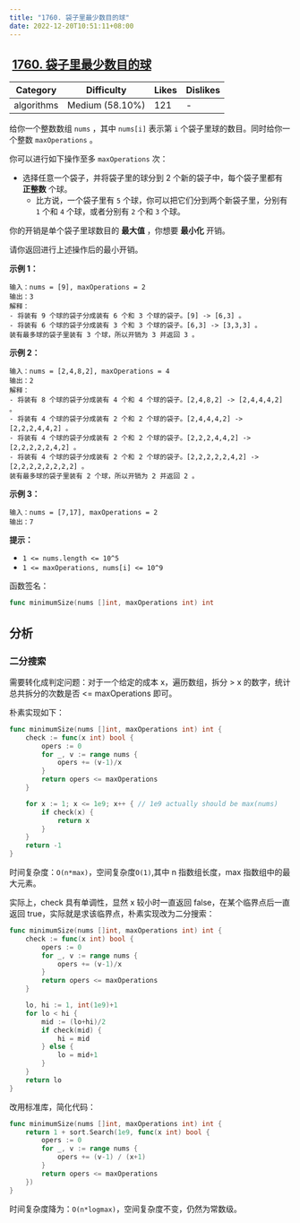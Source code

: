 ```yaml
---
title: "1760. 袋子里最少数目的球"
date: 2022-12-20T10:51:11+08:00
---
```


##  [1760. 袋子里最少数目的球](https://leetcode.cn/problems/minimum-limit-of-balls-in-a-bag/description)

| Category | Difficulty | Likes | Dislikes |
| --- | --- | --- | --- |
| algorithms | Medium (58.10%) | 121 | -   |

给你一个整数数组 `nums` ，其中 `nums[i]` 表示第 `i` 个袋子里球的数目。同时给你一个整数 `maxOperations` 。

你可以进行如下操作至多 `maxOperations` 次：

- 选择任意一个袋子，并将袋子里的球分到 2 个新的袋子中，每个袋子里都有 **正整数** 个球。
    - 比方说，一个袋子里有 `5` 个球，你可以把它们分到两个新袋子里，分别有 `1` 个和 `4` 个球，或者分别有 `2` 个和 `3` 个球。

你的开销是单个袋子里球数目的 **最大值** ，你想要 **最小化** 开销。

请你返回进行上述操作后的最小开销。

**示例 1：**

```
输入：nums = [9], maxOperations = 2
输出：3
解释：
- 将装有 9 个球的袋子分成装有 6 个和 3 个球的袋子。[9] -> [6,3] 。
- 将装有 6 个球的袋子分成装有 3 个和 3 个球的袋子。[6,3] -> [3,3,3] 。
装有最多球的袋子里装有 3 个球，所以开销为 3 并返回 3 。
```

**示例 2：**

```
输入：nums = [2,4,8,2], maxOperations = 4
输出：2
解释：
- 将装有 8 个球的袋子分成装有 4 个和 4 个球的袋子。[2,4,8,2] -> [2,4,4,4,2] 。
- 将装有 4 个球的袋子分成装有 2 个和 2 个球的袋子。[2,4,4,4,2] -> [2,2,2,4,4,2] 。
- 将装有 4 个球的袋子分成装有 2 个和 2 个球的袋子。[2,2,2,4,4,2] -> [2,2,2,2,2,4,2] 。
- 将装有 4 个球的袋子分成装有 2 个和 2 个球的袋子。[2,2,2,2,2,4,2] -> [2,2,2,2,2,2,2,2] 。
装有最多球的袋子里装有 2 个球，所以开销为 2 并返回 2 。
```

**示例 3：**

```
输入：nums = [7,17], maxOperations = 2
输出：7
```

**提示：**

- `1 <= nums.length <= 10^5`
- `1 <= maxOperations, nums[i] <= 10^9`

函数签名：

```go
func minimumSize(nums []int, maxOperations int) int
```

## 分析

### 二分搜索

需要转化成判定问题：对于一个给定的成本 x，遍历数组，拆分 > x 的数字，统计总共拆分的次数是否 <= maxOperations 即可。

朴素实现如下：

```go
func minimumSize(nums []int, maxOperations int) int {
    check := func(x int) bool {
        opers := 0
        for _, v := range nums {
            opers += (v-1)/x
        }
        return opers <= maxOperations
    }

    for x := 1; x <= 1e9; x++ { // 1e9 actually should be max(nums)
        if check(x) {
            return x
        }
    }
    return -1
}
```

时间复杂度：`O(n*max)`，空间复杂度`O(1)`,其中 n 指数组长度，max 指数组中的最大元素。

实际上，check 具有单调性，显然 x 较小时一直返回 false，在某个临界点后一直返回 true，实际就是求该临界点，朴素实现改为二分搜索：

```go
func minimumSize(nums []int, maxOperations int) int {
    check := func(x int) bool {
        opers := 0
        for _, v := range nums {
            opers += (v-1)/x
        }
        return opers <= maxOperations
    }

    lo, hi := 1, int(1e9)+1
    for lo < hi {
        mid := (lo+hi)/2
        if check(mid) {
            hi = mid
        } else {
            lo = mid+1
        }
    }
    return lo
}
```

改用标准库，简化代码：

```go
func minimumSize(nums []int, maxOperations int) int {
    return 1 + sort.Search(1e9, func(x int) bool {
        opers := 0
        for _, v := range nums {
            opers += (v-1) / (x+1)
        }
        return opers <= maxOperations
    })
}
```

时间复杂度降为：`O(n*logmax)`，空间复杂度不变，仍然为常数级。
